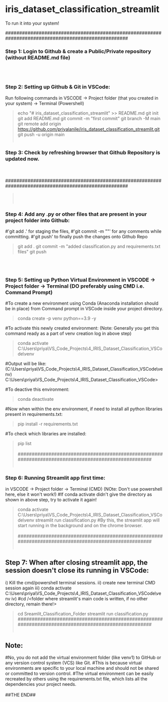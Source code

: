 ﻿# iris_dataset_classification_streamlit 
 To run it into your system! 
 
####################################################################################################
### Step 1: Login to Github & create a Public/Private repository (without README.md file)
<br></br>
### Step 2: Setting up Github & Git in VSCode: 
Run following commands in VSCODE -> Project folder (that you created in your system) -> Terminal (Powershell) 
>echo "# iris_dataset_classification_streamlit" >> README.md 
>git init 
>git add README.md 
>git commit -m "first commit" 
>git branch -M main 
>git remote add origin https://github.com/priyalanile/iris_dataset_classification_streamlit.git 
>git push -u origin main 
<br></br>
### Step 3: Check by refreshing browser that Github Repository is updated now.
<br></br> 
#################################################################################################### 
><br></br>
### Step 4: Add any .py or other files that are present in your project folder into Github: 
#'git add .' for staging the files, 
#'git commit -m "<comments>"' for any comments while committing. 
#'git push' to finally push the changes onto Github Repo 

>git add . 
>git commit -m "added classification.py and requirements.txt files" 
>git push 

<br></br>
### Step 5: Setting up Python Virtual Environment in VSCODE -> Project folder -> Terminal (DO preferably using CMD i.e. Command Prompt)

#To create a new environment using Conda (Anaconda installation should be in place) from Command prompt in VSCode inside your project directory. 
>conda create -p venv python==3.9 -y 

#To activate this newly created environment: (Note: Generally you get this command ready as a part of venv creation log in above step) 
>conda activate C:\Users\priya\VS_Code_Projects\4_IRIS_Dataset_Classification_VSCode\venv 

#Output will be like: 
(C:\Users\priya\VS_Code_Projects\4_IRIS_Dataset_Classification_VSCode\venv) C:\Users\priya\VS_Code_Projects\4_IRIS_Dataset_Classification_VSCode> 

#To deactive this environment: 
>conda deactivate 

#Now when within the env environment, if need to install all python libraries present in requirements.txt: 
>pip install -r requirements.txt 

#To check which libraries are installed: 
>pip list 
<br></br>
#################################################################################################### 
><br></br>
### Step 6: Running Streamlit app first time: 
in VSCODE -> Project folder -> Terminal (CMD) (NOte: Don't use powershell here, else it won't work!) 
#If conda activate didn't give the directory as shown in above step, try to activate it again! 
>conda activate C:\Users\priya\VS_Code_Projects\4_IRIS_Dataset_Classification_VSCode\venv 
>streamlit run classification.py 
#By this, the streamlit app will start running in the background and on the chrome browser. 
><br></br>
#################################################################################################### 
><br></br>
## Step 7: When after closing streamlit app, the session doesn't close its running in VSCode: 
i) Kill the cmd/powershell terminal sessions. 
ii) create new terminal CMD session again 
iii) conda activate C:\Users\priya\VS_Code_Projects\4_IRIS_Dataset_Classification_VSCode\venv 
iv) #cd /<folder where streamlit's main code is written, if no other directory, remain there!> 
>cd Sreamlit_Classification_Folder 
>streamlit run classification.py 
#################################################################################################### 
><br></br>
## Note: 
#No, you do not add the virtual environment folder (like venv1) to GitHub or any version control system (VCS) like Git. 
#This is because virtual environments are specific to your local machine and should not be shared or committed to version control. 
#The virtual environment can be easily recreated by others using the requirements.txt file, which lists all the dependencies your project needs. 
<br></br>
##THE END##

